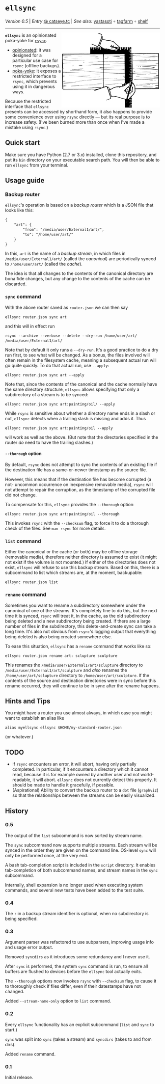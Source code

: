 `ellsync`
=========

_Version 0.5_
| _Entry_ [@ catseye.tc](https://catseye.tc/node/ellsync)
| _See also:_ [yastasoti](https://github.com/catseye/yastasoti#readme)
∘ [tagfarm](https://github.com/catseye/tagfarm#readme)
∘ [shelf](https://github.com/catseye/shelf#readme)

- - - -

<img align="right" src="images/ellsync-logo.png?raw=true" />

**`ellsync`** is an opinionated poka-yoke for [`rsync`][].

*   [opinionated][]: it was designed for a particular use case for `rsync`
    (offline backups).
*   [poka-yoke][]: it exposes a restricted interface to `rsync`, which
    prevents using it in dangerous ways.

Because the restricted interface that `ellsync` presents can be accessed
by shorthand form, it also happens to provide some convenience over
using `rsync` directly — but its real purpose is to increase safety.
(I've been burned more than once when I've made a mistake using `rsync`.)

Quick start
-----------

Make sure you have Python (2.7 or 3.x) installed, clone this repository,
and put its `bin` directory on your executable search path.  You will
then be able to run `ellsync` from your terminal.

Usage guide
-----------

### Backup router

`ellsync`'s operation is based on a *backup router* which is a JSON file
that looks like this:

    {
        "art": {
            "from": "/media/user/External1/art/",
            "to": "/home/user/art/"
        }
    }

In this, `art` is the name of a _backup stream_, in which files in
`/media/user/External1/art/` (called the *canonical*) are periodically
synced to `/home/user/art/` (called the *cache*).

The idea is that all changes to the contents of the canonical directory
are bona fide changes, but any change to the contents of the cache can be
discarded.

### `sync` command

With the above router saved as `router.json` we can then say

    ellsync router.json sync art

and this will in effect run

    rsync --archive --verbose --delete --dry-run /home/user/art/ /media/user/External1/art/

Note that by default it only runs a `--dry-run`.  It's a good practice to
do a dry run first, to see what will be changed.  As a bonus, the files
involved will often remain in the filesystem cache, meaning a subsequent
actual run will go quite quickly.  To do that actual run, use `--apply`:

    ellsync router.json sync art --apply

Note that, since the contents of the canonical and the cache normally
have the same directory structure, `ellsync` allows specifying that
only a subdirectory of a stream is to be synced:

    ellsync router.json sync art:painting/oil/ --apply

While `rsync` is sensitive about whether a directory name ends in a slash or
not,  `ellsync` detects when a trailing slash is missing and adds it.  Thus

    ellsync router.json sync art:painting/oil --apply

will work as well as the above.  (But note that the directories specified
in the router *do* need to have the trailing slashes.)

#### `--thorough` option

By default, `rsync` does not attempt to sync the contents of an existing file
if the destination file has a same-or-newer timestamp as the source file.

However, this means that if the destination file has become corrupted (a not-
uncommon occurrence on inexpensive removable media), `rsync` will not attempt
to repair the corruption, as the timestamp of the corrupted file did not change.

To compensate for this, `ellsync` provides the `--thorough` option:

    ellsync router.json sync art:painting/oil --thorough

This invokes `rsync` with the `--checksum` flag, to force it to do a thorough
check of the files.  See `man rsync` for more details.

### `list` command

Either the canonical or the cache (or both) may be offline storage (removable
media), therefore neither directory is assumed to exist (it might not exist
if the volume is not mounted.)  If either of the directories does not exist,
`ellsync` will refuse to use this backup stream.  Based on this, there is a
subcommand to list which streams are, at the moment, backupable:

    ellsync router.json list

### `rename` command

Sometimes you want to rename a subdirectory somewhere under the canonical of
one of the streams.  It's completely fine to do this, but the next time it is synced,
`rsync` will treat it, in the cache, as the old subdirectory being deleted and
a new subdirectory being created.  If there are a large number of files in the
subdirectory, this delete-and-create sync can take a long time.  It's also not
obvious from `rsync`'s logging output that everything being deleted is also being
created somewhere else.

To ease this situation, `ellsync` has a `rename` command that works like so:

    ellsync router.json rename art: sclupture sculpture

This renames the `/media/user/External1/art/sclupture` directory to
`/media/user/External1/art/sculpture` and *also* renames the `/home/user/art/sclupture`
directory to `/home/user/art/sculpture`.  If the contents of the source and
destination directories were in sync before this rename occurred, they will
continue to be in sync after the rename happens.

Hints and Tips
--------------

You might have a router you use almost always, in which case you might
want to establish an alias like

    alias myellsync ellsync $HOME/my-standard-router.json

(or whatever.)

TODO
----

*   If `rsync` encounters an error, it will abort, having only partially completed.
    In particular, if it encounters a directory which it cannot read, because it
    is for example owned by another user and not world-readable, it will abort.
    `ellsync` does not currently detect this properly.  It should be made to handle
    it gracefully, if possible.
*   (Aspirational) Ability to convert the backup router to a `dot` file (`graphviz`)
    so that the relationships between the streams can be easily visualized.

History
-------

### 0.5

The output of the `list` subcommand is now sorted by stream name.

The `sync` subcommand now supports multiple streams.  Each stream will be synced
in the order they are given on the command line.  OS-level `sync` will only be
performed once, at the very end.

A bash tab-completion script is included in the `script` directory.  It enables
tab-completion of both subcommand names, and stream names in the `sync` subcommand.

Internally, shell expansion is no longer used when executing system commands, and
several new tests have been added to the test suite.

### 0.4

The `:` in a backup stream identifier is optional, when no subdirectory is being
specified.

### 0.3

Argument parser was refactored to use subparsers, improving usage info and usage
error output.

Removed `syncdirs` as it introduces some redundancy and I never use it.

After `sync` is performed, the system `sync` command is run, to ensure all buffers
are flushed to devices before the `ellsync` tool actually exits.

The `--thorough` options now invokes `rsync` with `--checksum` flag, to cause it
to thoroughly check if files differ, even if their datestamps have not changed.

Added `--stream-name-only` option to `list` command.

### 0.2

Every `ellsync` functionality has an explicit subcommand (`list` and `sync` to
start.)

`sync` was split into `sync` (takes a stream) and `syncdirs` (takes to and
from dirs).

Added `rename` command.

### 0.1

Initial release.

[`rsync`]: https://rsync.samba.org/
[opinionated]: https://softwareengineering.stackexchange.com/questions/12182/what-does-opinionated-software-really-mean
[poka-yoke]: https://en.wikipedia.org/wiki/Poka-yoke
